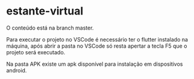 # estante-virtual
O conteúdo está na branch master.

Para executar o projeto no VSCode é necessário ter o flutter instalado na máquina, após abrir a pasta no VSCode só resta apertar a tecla F5 que o projeto será executado.

Na pasta APK existe um apk disponível para instalação em dispositivos android.
